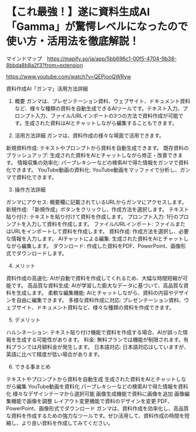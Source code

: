 # 【これ最強！】遂に資料生成AI「Gamma」が驚愕レベルになったので使い方・活用法を徹底解説！

マインドマップ　https://mapify.so/ja/app/5bb696c1-00f5-4704-9b38-8bbda8b8a2f3?from=extension

https://www.youtube.com/watch?v=QEPjooQWRyw

資料作成AI「ガンマ」活用方法詳細

1. 概要
ガンマは、プレゼンテーション資料、ウェブサイト、ドキュメント資料など、様々な種類の資料を自動生成できるAIツールです。テキスト入力、プロンプト入力、ファイル/URLインポートの3つの方法で資料作成が可能です。生成された資料はAIとチャットしながら編集することもできます。

2. 活用方法詳細
ガンマは、資料作成の様々な場面で活用できます。

新規資料作成: テキストやプロンプトから資料を自動生成できます。
既存資料のブラッシュアップ: 生成された資料をAIとチャットしながら修正・改善できます。
情報収集の効率化: パープレキシーなどの検索AIで得た情報をガンマで資料化できます。
YouTube動画の資料化: YouTube動画をマッファイで分析し、ガンマで資料化できます。

3. 操作方法詳細

ガンマにアクセス: 概要欄に記載されているURLからガンマにアクセスします。
新規作成: 「新規作成」ボタンをクリックし、作成方法を選択します。
テキスト貼り付け: テキストを貼り付けて資料を作成します。
プロンプト入力: 1行のプロンプトを入力して資料を作成します。
ファイル/URLインポート: ファイルまたはURLをインポートして資料を作成します。
資料作成: 作成方法を選択し、必要な情報を入力します。
AIチャットによる編集: 生成された資料をAIとチャットしながら編集します。
ダウンロード: 作成した資料をPDF、PowerPoint、画像形式でダウンロードします。

4. メリット

資料作成の高速化: AIが自動で資料を作成してくれるため、大幅な時間短縮が可能です。
高品質な資料生成: AIが学習した膨大なデータに基づいて、高品質な資料を生成します。
柔軟な編集機能: AIとチャットしながら、資料の内容やデザインを自由に編集できます。
多様な資料作成に対応: プレゼンテーション資料、ウェブサイト、ドキュメント資料など、様々な種類の資料を作成できます。

5. デメリット

ハルシネーション: テキスト貼り付け機能で資料を作成する場合、AIが誤った情報を生成する可能性があります。
料金: 無料プランでは機能が制限されます。有料プランでは月額料金が発生します。
日本語対応: 日本語対応はしていますが、英語に比べて精度が低い場合があります。

6. できる事まとめ

テキストやプロンプトから資料を自動生成
生成された資料をAIとチャットしながら編集
YouTube動画を資料化
パープレキシーなどの検索AIで得た情報を資料化
様々なデザインテーマから選択可能
画像生成機能で資料に画像を追加
画像編集機能で画像を調整
レイアウト変更機能で資料のデザインを変更
PDF、PowerPoint、画像形式でダウンロード
ガンマは、資料作成を効率化し、高品質な資料を作成するための強力なツールです。ぜひ活用して、資料作成の時間を短縮し、より良い資料を作成してみてください。
